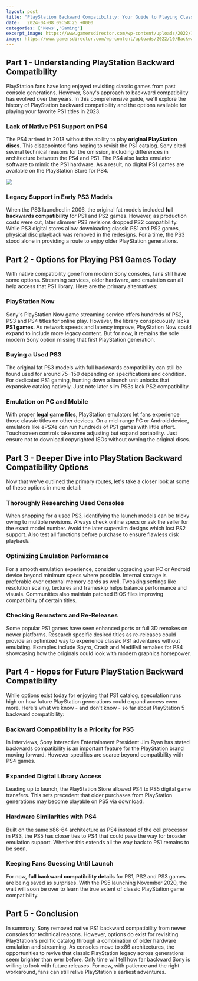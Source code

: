 ```yaml
---
layout: post
title: "PlayStation Backward Compatibility: Your Guide to Playing Classic PS1 Games"
date:   2024-04-08 09:58:25 +0000
categories: ['News','Gaming']
excerpt_image: https://www.gamersdirector.com/wp-content/uploads/2022/10/Backward-Compatibility-in-Consoles-Overview.jpg
image: https://www.gamersdirector.com/wp-content/uploads/2022/10/Backward-Compatibility-in-Consoles-Overview.jpg
---
```


## Part 1 - Understanding PlayStation Backward Compatibility
PlayStation fans have long enjoyed revisiting classic games from past console generations. However, Sony's approach to backward compatibility has evolved over the years. In this comprehensive guide, we'll explore the history of PlayStation backward compatibility and the options available for playing your favorite PS1 titles in 2023.
### **Lack of Native PS1 Support on PS4** 
The PS4 arrived in 2013 without the ability to play **original PlayStation discs**. This disappointed fans hoping to revisit the PS1 catalog. Sony cited several technical reasons for the omission, including differences in architecture between the PS4 and PS1. The PS4 also lacks emulator software to mimic the PS1 hardware. As a result, no digital PS1 games are available on the PlayStation Store for PS4.

![](https://www.gamersdirector.com/wp-content/uploads/2022/10/Backward-Compatibility-in-Consoles-Overview.jpg)
### **Legacy Support in Early PS3 Models**
When the PS3 launched in 2006, the original fat models included **full backwards compatibility** for PS1 and PS2 games. However, as production costs were cut, later slimmer PS3 revisions dropped PS2 compatibility. While PS3 digital stores allow downloading classic PS1 and PS2 games, physical disc playback was removed in the redesigns. For a time, the PS3 stood alone in providing a route to enjoy older PlayStation generations.
## Part 2 - Options for Playing PS1 Games Today  
With native compatibility gone from modern Sony consoles, fans still have some options. Streaming services, older hardware, and emulation can all help access that PS1 library. Here are the primary alternatives:
### **PlayStation Now**
Sony's PlayStation Now game streaming service offers hundreds of PS2, PS3 and PS4 titles for online play. However, the library conspicuously lacks **PS1 games**. As network speeds and latency improve, PlayStation Now could expand to include more legacy content. But for now, it remains the sole modern Sony option missing that first PlayStation generation.
### **Buying a Used PS3** 
The original fat PS3 models with full backwards compatibility can still be found used for around $75-$150 depending on specifications and condition. For dedicated PS1 gaming, hunting down a launch unit unlocks that expansive catalog natively. Just note later slim PS3s lack PS2 compatibility.
### **Emulation on PC and Mobile**
With proper **legal game files**, PlayStation emulators let fans experience those classic titles on other devices. On a mid-range PC or Android device, emulators like ePSXe can run hundreds of PS1 games with little effort. Touchscreen controls take some adjusting but expand portability. Just ensure not to download copyrighted ISOs without owning the original discs.
## Part 3 - Deeper Dive into PlayStation Backward Compatibility Options
Now that we've outlined the primary routes, let's take a closer look at some of these options in more detail:
### **Thoroughly Researching Used Consoles**
When shopping for a used PS3, identifying the launch models can be tricky owing to multiple revisions. Always check online specs or ask the seller for the exact model number. Avoid the later superslim designs which lost PS2 support. Also test all functions before purchase to ensure flawless disk playback. 
### **Optimizing Emulation Performance** 
For a smooth emulation experience, consider upgrading your PC or Android device beyond minimum specs where possible. Internal storage is preferable over external memory cards as well. Tweaking settings like resolution scaling, textures and frameskip helps balance performance and visuals. Communities also maintain patched BIOS files improving compatibility of certain titles.
### **Checking Remasters and Re-Releases** 
Some popular PS1 games have seen enhanced ports or full 3D remakes on newer platforms. Research specific desired titles as re-releases could provide an optimized way to experience classic PS1 adventures without emulating. Examples include Spyro, Crash and MediEvil remakes for PS4 showcasing how the originals could look with modern graphics horsepower.
## Part 4 - Hopes for Future PlayStation Backward Compatibility 
While options exist today for enjoying that PS1 catalog, speculation runs high on how future PlayStation generations could expand access even more. Here's what we know - and don't know - so far about PlayStation 5 backward compatibility:
### **Backward Compatibility is a Priority for PS5** 
In interviews, Sony Interactive Entertainment President Jim Ryan has stated backwards compatibility is an important feature for the PlayStation brand moving forward. However specifics are scarce beyond compatibility with PS4 games.
### **Expanded Digital Library Access**
Leading up to launch, the PlayStation Store allowed PS4 to PS5 digital game transfers. This sets precedent that older purchases from PlayStation generations may become playable on PS5 via download. 
### **Hardware Similarities with PS4**
Built on the same x86-64 architecture as PS4 instead of the cell processor in PS3, the PS5 has closer ties to PS4 that could pave the way for broader emulation support. Whether this extends all the way back to PS1 remains to be seen.
### **Keeping Fans Guessing Until Launch** 
For now, **full backward compatibility details** for PS1, PS2 and PS3 games are being saved as surprises. With the PS5 launching November 2020, the wait will soon be over to learn the true extent of classic PlayStation game compatibility.
## Part 5 - Conclusion 
In summary, Sony removed native PS1 backward compatibility from newer consoles for technical reasons. However, options do exist for revisiting PlayStation's prolific catalog through a combination of older hardware emulation and streaming. As consoles move to x86 architectures, the opportunities to revive that classic PlayStation legacy across generations seem brighter than ever before. Only time will tell how far backward Sony is willing to look with future releases. For now, with patience and the right workaround, fans can still relive PlayStation's earliest adventures.